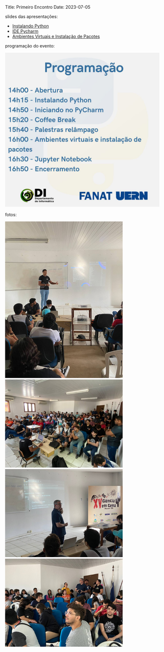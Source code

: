 Title: Primeiro Encontro
Date: 2023-07-05

slides das apresentações:

<ul>
    <li>
        <a href="../downloads/instalacao-python.pdf">Instalando Python</a>
    </li>
    <li>
        <a href="../downloads/pycharm.pdf">IDE Pycharm</a>
    </li>
    <li>
        <a href="../downloads/venv-pip.pdf">Ambientes Virtuais e Instalação de Pacotes</a>
    </li>
</ul>

programação do evento:

![programacao do evento](../images/first-event/programacao.jpg)

fotos:

<div class="album">
    <img src="../images/first-event/foto01.jpg">
    <img src="../images/first-event/foto02.jpg">
    <img src="../images/first-event/foto03.jpg">
    <img src="../images/first-event/foto05.jpg">
</div>

<style>
    div.album {
        display: flex;
        align-items: center;
        justify-content: space-between;
        flex-wrap: wrap;
    }

    div.album > img {
        width: 40vw;
        height: auto;
        align-self: center;
        padding-bottom: 5px;
    }
</style>